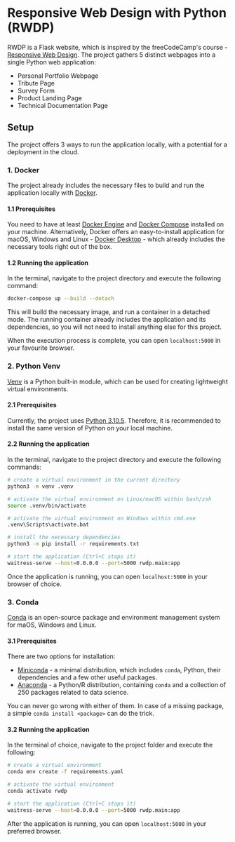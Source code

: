 # Responsive Web Design with Python (RWDP)
RWDP is a Flask website, which is inspired by the freeCodeCamp's course - [Responsive Web Design](https://www.freecodecamp.org/learn/2022/responsive-web-design/).
The project gathers 5 distinct webpages into a single Python web application:
- Personal Portfolio Webpage
- Tribute Page
- Survey Form
- Product Landing Page
- Technical Documentation Page

## Setup
The project offers 3 ways to run the application locally, with a potential for a deployment in the cloud.

### 1. Docker
The project already includes the necessary files to build and run the application locally with [Docker](https://docs.docker.com/get-started/overview/).

#### 1.1 Prerequisites
You need to have at least [Docker Engine](https://docs.docker.com/engine/) and [Docker Compose](https://docs.docker.com/compose/) installed on your machine.
Alternatively, Docker offers an easy-to-install application for macOS, Windows and Linux - [Docker Desktop](https://docs.docker.com/get-docker/) - which already includes the necessary tools right out of the box.

#### 1.2 Running the application
In the terminal, navigate to the project directory and execute the following command:
```bash
docker-compose up --build --detach
 ```
This will build the necessary image, and run a container in a detached mode. 
The running container already includes the application and its dependencies, so you will not need to install anything else for this project.

When the execution process is complete, you can open `localhost:5000` in your favourite browser.

### 2. Python Venv
[Venv](https://docs.python.org/3/library/venv.html) is a Python built-in module, which can be used for creating lightweight virtual environments.

#### 2.1 Prerequisites
Currently, the project uses [Python 3.10.5](https://www.python.org/downloads/release/python-3105/). Therefore, it is recommended to install the same version of Python on your local machine.

#### 2.2 Running the application
In the terminal, navigate to the project directory and execute the following commands:
```bash
# create a virtual environment in the current directory
python3 -m venv .venv

# activate the virtual environment on Linux/macOS within bash/zsh
source .venv/bin/activate

# activate the virtual environment on Windows within cmd.exe
.venv\Scripts\activate.bat

# install the necessary dependencies
python3 -m pip install -r requirements.txt

# start the application (Ctrl+C stops it)
waitress-serve --host=0.0.0.0 --port=5000 rwdp.main:app
```
Once the application is running, you can open `localhost:5000` in your browser of choice.

### 3. Conda
[Conda](https://docs.conda.io/en/latest/) is an open-source package and environment management system for maOS, Windows and Linux.

#### 3.1 Prerequisites
There are two options for installation:
- [Miniconda](https://docs.conda.io/en/latest/miniconda.html) - a minimal distribution, which includes `conda`, Python, their dependencies and a few other useful packages.
- [Anaconda](https://docs.continuum.io/anaconda/) - a Python/R distribution, containing `conda` and a collection of 250 packages related to data science.

You can never go wrong with either of them. In case of a missing package, a simple `conda install <package>` can do the trick.

#### 3.2 Running the application
In the terminal of choice, navigate to the project folder and execute the following:
```bash
# create a virtual environment
conda env create -f requirements.yaml

# activate the virtual environment
conda activate rwdp

# start the application (Ctrl+C stops it)
waitress-serve --host=0.0.0.0 --port=5000 rwdp.main:app
```
After the application is running, you can open `localhost:5000` in your preferred browser.
